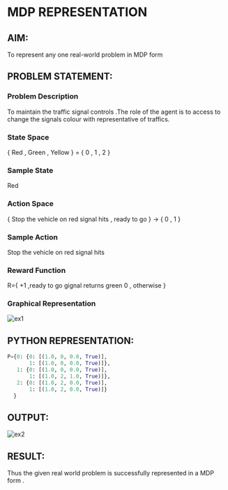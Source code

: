 # MDP REPRESENTATION

## AIM:
To represent any one real-world problem in MDP form

## PROBLEM STATEMENT:

### Problem Description
To maintain the traffic signal controls .The role of the agent is to access to change the signals colour with representative of traffics.
### State Space
{ Red , Green , Yellow } = { 0 , 1 , 2 }


### Sample State
Red
### Action Space
{ Stop the vehicle on red signal hits , ready to go } -> { 0 , 1 }

### Sample Action
Stop the vehicle on red signal hits

### Reward Function
R={ +1 ,ready to go gignal returns green 0 , otherwise }

### Graphical Representation
![ex1](https://github.com/ganesha360/mdp-representation/assets/120884552/5f6442e4-87c0-441e-b9e9-b0b04974399d)


## PYTHON REPRESENTATION:
```python
P={0: {0: [(1.0, 0, 0.0, True)],
       1: [(1.0, 0, 0.0, True)]},
   1: {0: [(1.0, 0, 0.0, True)],
       1: [(1.0, 2, 1.0, True)]},
   2: {0: [(1.0, 2, 0.0, True)],
       1: [(1.0, 2, 0.0, True)]}
  }
```

## OUTPUT:
![ex2](https://github.com/ganesha360/mdp-representation/assets/120884552/039add8a-052b-489d-9a42-80a61271837c)


## RESULT:
Thus the given real world problem is successfully represented in a MDP form .

